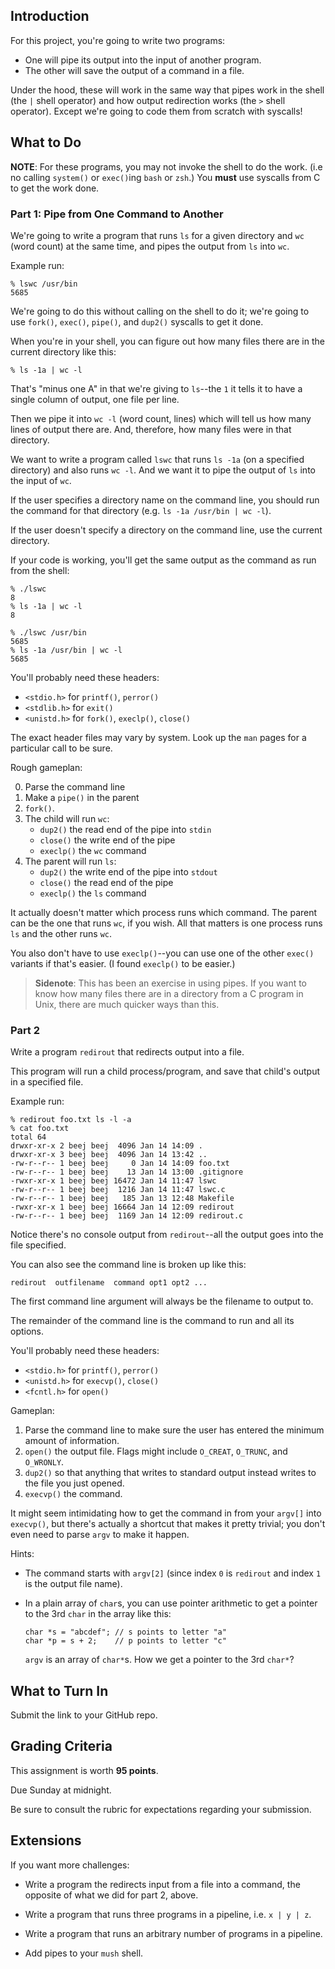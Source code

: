 <!-- Project 4: Use Pipes for Interprocess Communication -->

## Introduction

For this project, you're going to write two programs:

* One will pipe its output into the input of another program.
* The other will save the output of a command in a file.

Under the hood, these will work in the same way that pipes work in the
shell (the `|` shell operator) and how output redirection works (the `>`
shell operator). Except we're going to code them from scratch with
syscalls!

## What to Do

**NOTE**: For these programs, you may not invoke the shell to do the
work. (i.e no calling `system()` or `exec()`ing `bash` or `zsh`.) You
**must** use syscalls from C to get the work done.

### Part 1: Pipe from One Command to Another

We're going to write a program that runs `ls` for a given directory and
`wc` (word count) at the same time, and pipes the output from `ls` into
`wc`.

Example run:

```
% lswc /usr/bin
5685
```

We're going to do this without calling on the shell to do it; we're
going to use `fork()`, `exec()`, `pipe()`, and `dup2()` syscalls to get
it done.

When you're in your shell, you can figure out how many files there are
in the current directory like this:

```
% ls -1a | wc -l
```

That's "minus one A" in that we're giving to `ls`--the `1` it tells it
to have a single column of output, one file per line.

Then we pipe it into `wc -l` (word count, lines) which will tell us how
many lines of output there are. And, therefore, how many files were in
that directory.

We want to write a program called `lswc` that runs `ls -1a` (on a
specified directory) and also runs `wc -l`. And we want it to pipe the
output of `ls` into the input of `wc`.

If the user specifies a directory name on the command line, you should
run the command for that directory (e.g. `ls -1a /usr/bin | wc -l`).

If the user doesn't specify a directory on the command line, use the
current directory.

If your code is working, you'll get the same output as the command as
run from the shell:

```
% ./lswc
8
% ls -1a | wc -l
8

% ./lswc /usr/bin
5685
% ls -1a /usr/bin | wc -l
5685
```

You'll probably need these headers:

* `<stdio.h>` for `printf()`, `perror()`
* `<stdlib.h>` for `exit()`
* `<unistd.h>` for `fork()`, `execlp()`, `close()`

The exact header files may vary by system. Look up the `man` pages for a
particular call to be sure.

Rough gameplan:

0. Parse the command line
1. Make a `pipe()` in the parent
2. `fork()`.
3. The child will run `wc`:
   * `dup2()` the read end of the pipe into `stdin`
   * `close()` the write end of the pipe
   * `execlp()` the `wc` command
4. The parent will run `ls`:
   * `dup2()` the write end of the pipe into `stdout`
   * `close()` the read end of the pipe
   * `execlp()` the `ls` command

It actually doesn't matter which process runs which command. The parent
can be the one that runs `wc`, if you wish. All that matters is one
process runs `ls` and the other runs `wc`.

You also don't have to use `execlp()`--you can use one of the other
`exec()` variants if that's easier. (I found `execlp()` to be easier.)

> **Sidenote**: This has been an exercise in using pipes. If you want to
> know how many files there are in a directory from a C program in Unix,
> there are much quicker ways than this.

### Part 2

Write a program `redirout` that redirects output into a file.

This program will run a child process/program, and save that child's
output in a specified file.

Example run:

```
% redirout foo.txt ls -l -a
% cat foo.txt
total 64
drwxr-xr-x 2 beej beej  4096 Jan 14 14:09 .
drwxr-xr-x 3 beej beej  4096 Jan 14 13:42 ..
-rw-r--r-- 1 beej beej     0 Jan 14 14:09 foo.txt
-rw-r--r-- 1 beej beej    13 Jan 14 13:00 .gitignore
-rwxr-xr-x 1 beej beej 16472 Jan 14 11:47 lswc
-rw-r--r-- 1 beej beej  1216 Jan 14 11:47 lswc.c
-rw-r--r-- 1 beej beej   185 Jan 13 12:48 Makefile
-rwxr-xr-x 1 beej beej 16664 Jan 14 12:09 redirout
-rw-r--r-- 1 beej beej  1169 Jan 14 12:09 redirout.c
```

Notice there's no console output from `redirout`--all the output goes
into the file specified.

You can also see the command line is broken up like this:

```
redirout  outfilename  command opt1 opt2 ...
```

The first command line argument will always be the filename to output
to.

The remainder of the command line is the command to run and all its
options.

You'll probably need these headers:

* `<stdio.h>` for `printf()`, `perror()`
* `<unistd.h>` for `execvp()`, `close()`
* `<fcntl.h>` for `open()`

Gameplan:

1. Parse the command line to make sure the user has entered the minimum
   amount of information.
2. `open()` the output file. Flags might include `O_CREAT`, `O_TRUNC`,
   and `O_WRONLY`.
3. `dup2()` so that anything that writes to standard output instead
   writes to the file you just opened.
4. `execvp()` the command.

It might seem intimidating how to get the command in from your `argv[]`
into `execvp()`, but there's actually a shortcut that makes it pretty
trivial; you don't even need to parse `argv` to make it happen.

Hints:

* The command starts with `argv[2]` (since index `0` is `redirout` and
  index `1` is the output file name).
* In a plain array of `char`s, you can use pointer arithmetic to get a
  pointer to the 3rd `char` in the array like this:

  ```
  char *s = "abcdef"; // s points to letter "a"
  char *p = s + 2;    // p points to letter "c"
  ```
  
  `argv` is an array of `char*`s. How we get a pointer to the 3rd
  `char*`?

## What to Turn In

Submit the link to your GitHub repo.

## Grading Criteria

This assignment is worth **95 points**.

Due Sunday at midnight.

Be sure to consult the rubric for expectations regarding your
submission.

## Extensions

If you want more challenges:

* Write a program the redirects input from a file into a command, the
  opposite of what we did for part 2, above.

* Write a program that runs three programs in a pipeline, i.e. `x | y |
  z`.

* Write a program that runs an arbitrary number of programs in a
  pipeline.

* Add pipes to your `mush` shell.

<!--
Rubric:

5
lswc creates a pipe

10
lswc forks/execs a child process

20
lswc properly connects pipes with dup2

5
lswc all unused ends of the pipe properly closed

10
lswc works on the directory specified on the command line

5
rediroutput prints out a friendly help message if the user doesn't enter the minimum number of arguments

10
rediroutput creates the output file, truncating it to 0 length if it exists

20
rediroutput properly connects the file descriptor with dup2

-->
